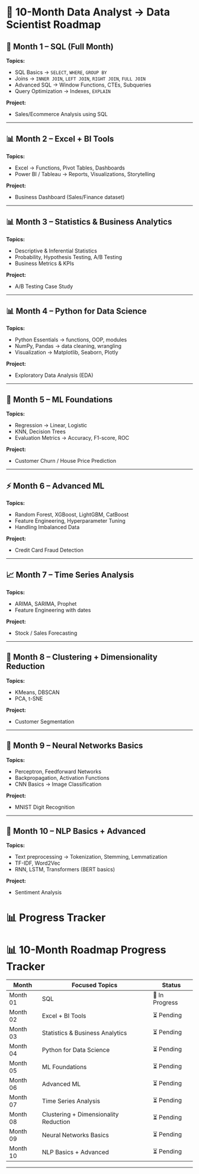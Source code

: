 # 🚀 10-Month Data Analyst → Data Scientist Roadmap

## 📘 Month 1 – SQL (Full Month)
**Topics:**
- SQL Basics → `SELECT`, `WHERE`, `GROUP BY`
- Joins → `INNER JOIN`, `LEFT JOIN`, `RIGHT JOIN`, `FULL JOIN`
- Advanced SQL → Window Functions, CTEs, Subqueries
- Query Optimization → Indexes, `EXPLAIN`

**Project:**  
- Sales/Ecommerce Analysis using SQL

---

## 📊 Month 2 – Excel + BI Tools
**Topics:**
- Excel → Functions, Pivot Tables, Dashboards
- Power BI / Tableau → Reports, Visualizations, Storytelling

**Project:**  
- Business Dashboard (Sales/Finance dataset)

---

## 📊 Month 3 – Statistics & Business Analytics
**Topics:**
- Descriptive & Inferential Statistics
- Probability, Hypothesis Testing, A/B Testing
- Business Metrics & KPIs

**Project:**  
- A/B Testing Case Study

---

## 📊 Month 4 – Python for Data Science
**Topics:**
- Python Essentials → functions, OOP, modules
- NumPy, Pandas → data cleaning, wrangling
- Visualization → Matplotlib, Seaborn, Plotly

**Project:**  
- Exploratory Data Analysis (EDA)

---

## 🤖 Month 5 – ML Foundations
**Topics:**
- Regression → Linear, Logistic
- KNN, Decision Trees
- Evaluation Metrics → Accuracy, F1-score, ROC

**Project:**  
- Customer Churn / House Price Prediction

---

## ⚡ Month 6 – Advanced ML
**Topics:**
- Random Forest, XGBoost, LightGBM, CatBoost
- Feature Engineering, Hyperparameter Tuning
- Handling Imbalanced Data

**Project:**  
- Credit Card Fraud Detection

---

## 📈 Month 7 – Time Series Analysis
**Topics:**
- ARIMA, SARIMA, Prophet
- Feature Engineering with dates

**Project:**  
- Stock / Sales Forecasting

---

## 🧠 Month 8 – Clustering + Dimensionality Reduction
**Topics:**
- KMeans, DBSCAN
- PCA, t-SNE

**Project:**  
- Customer Segmentation

---

## 🧠 Month 9 – Neural Networks Basics
**Topics:**
- Perceptron, Feedforward Networks
- Backpropagation, Activation Functions
- CNN Basics → Image Classification

**Project:**  
- MNIST Digit Recognition

---

## 💬 Month 10 – NLP Basics + Advanced
**Topics:**
- Text preprocessing → Tokenization, Stemming, Lemmatization
- TF-IDF, Word2Vec
- RNN, LSTM, Transformers (BERT basics)

**Project:**  
- Sentiment Analysis

# 📊 Progress Tracker

# 📊 10-Month Roadmap Progress Tracker

| Month | Focused Topics | Status |
|-------|----------------|--------|
| Month 01 | SQL | 🚀 In Progress |
| Month 02 | Excel + BI Tools | ⏳ Pending |
| Month 03 | Statistics & Business Analytics | ⏳ Pending |
| Month 04 | Python for Data Science | ⏳ Pending |
| Month 05 | ML Foundations | ⏳ Pending |
| Month 06 | Advanced ML | ⏳ Pending |
| Month 07 | Time Series Analysis | ⏳ Pending |
| Month 08 | Clustering + Dimensionality Reduction | ⏳ Pending |
| Month 09 | Neural Networks Basics | ⏳ Pending |
| Month 10 | NLP Basics + Advanced | ⏳ Pending |

---

